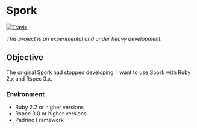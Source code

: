 # Spork
[![Travis](https://img.shields.io/travis/ryosan-470/spork.svg?style=flat-square)](https://travis-ci.org/ryosan-470/spork/)

*This project is an experimental and under heavy development.*

## Objective

The original Spork had stopped developing. I want to use Spork with Ruby 2.x and Rspec 3.x.

### Environment

+ Ruby 2.2 or higher versions
+ Rspec 3.0 or higher versions
+ Padrino Framework
